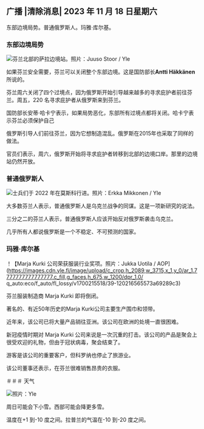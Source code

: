 ## 广播 \|清除消息\| 2023 年 11 月 18 日星期六

东部边境局势。普通俄罗斯人。玛雅·库尔基。

### 东部边境局势

![芬兰北部的萨拉边境站。照片：Juuso Stoor / Yle](https://images.cdn.yle.fi/image/upload/c_crop,h_3033,w_5392,x_0,y_144/ar_1.7777777777777777,c_fill,g_faces,h_675,w_1200/dpr_1.0/q_auto:eco/f_auto/fl_lossy/v1700230392/39-1202451655773834805e)

如果芬兰安全需要，芬兰可以关闭整个东部边境。这是国防部长**Antti Häkkänen**所说的。

芬兰周六关闭了四个过境点，因为俄罗斯开始引导越来越多的寻求庇护者前往芬兰。周五，220 名寻求庇护者从俄罗斯来到芬兰。

国防部长安蒂·哈卡宁表示，如果局势恶化，东部所有过境点都将关闭。哈卡宁表示芬兰必须保护自己

俄罗斯引导人们前往芬兰，因为它想制造混乱。俄罗斯在2015年也采取了同样的做法。

官员们表示，周六，俄罗斯开始将寻求庇护者转移到北部的边境口岸。那里的边境站仍然开放。

### 普通俄罗斯人

![士兵们于 2022 年在莫斯科行进。照片：Erkka Mikkonen / Yle](https://images.cdn.yle.fi/image/upload/c_crop,h_2250,w_4000,x_0,y_620/ar_1.7777777777777777,c_fill,g_faces，h_675，w_1200/dpr_1.0/q_auto：eco/f_auto/fl_lossy/v1652081791/39-9521386278c4035763b)

大多数芬兰人表示，普通俄罗斯人是乌克兰战争的同谋。这是一项新研究的说法。

三分之二的芬兰人表示，普通俄罗斯人应该开始反对俄罗斯袭击乌克兰。

几乎所有人都说俄罗斯是一个不稳定、不可预测的国家。

### 玛雅·库尔基

！【Marja Kurki 公司荣获服装行业奖项。照片：Jukka Uotila / AOP](https://images.cdn.yle.fi/image/upload/c_crop,h_2089,w_3715,x_1,y_0/ar_1.7777777777777777,c_fill,g_faces,h_675,w_1200/dpr_1.0/ q_auto:eco/f_auto/fl_lossy/v1700215518/39-120216565573a69289c3)

芬兰服装制造商 Marja Kurki 即将倒闭。

著名的、有近50年历史的Marja Kurki公司主要生产围巾和领带。

近年来，该公司已将大量产品销往亚洲。该公司在欧洲的处境一直很困难。

新冠疫情时期对 Marja Kurki 公司来说是一次沉重的打击。该公司的产品是聚会上很受欢迎的礼物，但由于冠状病毒，聚会结束了。

游客是该公司的重要客户，但科罗纳也停止了旅游业。

该公司董事还表示，在芬兰很难销售昂贵的衣服。

＃＃＃ 天气

![照片：Yle](https://images.cdn.yle.fi/image/upload/c_crop,h_1080,w_1919,x_0,y_0/ar_1.7777777777777777,c_fill,g_faces,h_675,w_1200/dpr_1.0/q_auto:eco/f_auto/fl_lossy/v1700323494/39-12028456558e083321cf)

周日可能会下小雪。西部可能会降更多雪。

温度在+1 到-10 度之间。拉普兰的气温在-10 到-20 度之间。